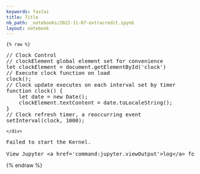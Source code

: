 ```yaml
---
keywords: fastai
title: Title
nb_path: _notebooks/2022-11-07-extracredit.ipynb
layout: notebook
---
```


<!--
#################################################
### THIS FILE WAS AUTOGENERATED! DO NOT EDIT! ###
#################################################
# file to edit: _notebooks/2022-11-07-extracredit.ipynb
-->

<div class="container" id="notebook-container">
        
    {% raw %}
    
<div class="cell border-box-sizing code_cell rendered">
<div class="input">

<div class="inner_cell">
    <div class="input_area">
<div class=" highlight hl-ipython3"><pre><span></span><span class="o">//</span> <span class="n">Clock</span> <span class="n">Control</span>
<span class="o">//</span> <span class="n">clockElement</span> <span class="k">global</span> <span class="n">element</span> <span class="nb">set</span> <span class="k">for</span> <span class="n">convenience</span>
<span class="n">let</span> <span class="n">clockElement</span> <span class="o">=</span> <span class="n">document</span><span class="o">.</span><span class="n">getElementById</span><span class="p">(</span><span class="s1">&#39;clock&#39;</span><span class="p">)</span>
<span class="o">//</span> <span class="n">Execute</span> <span class="n">clock</span> <span class="n">function</span> <span class="n">on</span> <span class="n">load</span>
<span class="n">clock</span><span class="p">();</span>
<span class="o">//</span> <span class="n">Clock</span> <span class="n">update</span> <span class="n">executes</span> <span class="n">on</span> <span class="n">each</span> <span class="n">interval</span> <span class="nb">set</span> <span class="n">by</span> <span class="n">timer</span>
<span class="n">function</span> <span class="n">clock</span><span class="p">()</span> <span class="p">{</span>
    <span class="n">let</span> <span class="n">date</span> <span class="o">=</span> <span class="n">new</span> <span class="n">Date</span><span class="p">();</span>
    <span class="n">clockElement</span><span class="o">.</span><span class="n">textContent</span> <span class="o">=</span> <span class="n">date</span><span class="o">.</span><span class="n">toLocaleString</span><span class="p">();</span>
<span class="p">}</span>
<span class="o">//</span> <span class="n">Clock</span> <span class="n">refresh</span> <span class="n">timer</span><span class="p">,</span> <span class="n">a</span> <span class="n">reoccurring</span> <span class="n">event</span>
<span class="n">setInterval</span><span class="p">(</span><span class="n">clock</span><span class="p">,</span> <span class="mi">1000</span><span class="p">);</span>
</pre></div>

    </div>
</div>
</div>

<div class="output_wrapper">
<div class="output">

<div class="output_area">

<div class="output_subarea output_text output_error">
<pre>
<span class="ansi-red-intense-fg ansi-bold">Failed to start the Kernel. 
</span>
<span class="ansi-red-intense-fg ansi-bold">View Jupyter &lt;a href=&#39;command:jupyter.viewOutput&#39;&gt;log&lt;/a&gt; for further details.</span></pre>
</div>
</div>

</div>
</div>

</div>
    {% endraw %}

</div>
 

